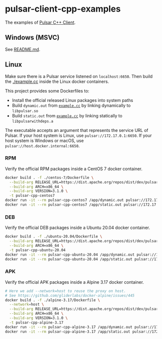 # pulsar-client-cpp-examples

The examples of [Pulsar C++ Client](https://github.com/apache/pulsar-client-cpp).

## Windows (MSVC)

See [README.md](./pulsar-windows/README.md).

## Linux

Make sure there is a Pulsar service listened on `localhost:6650`. Then build the [./example.cc](example.cc) inside the Linux docker containers.

This project provides some Dockerfiles to:
- Install the official released Linux packages into system paths
- Build `dynamic.out` from [`example.cc`](./example.cc) by linking dynamically to `libpulsar.so`
- Build `static.out` from [`example.cc`](./example.cc) by linking statically to `libpulsarwithdeps.a`

The executable accepts an argument that represents the service URL of Pulsar. If your host system is Linux, use `pulsar://172.17.0.1:6650`. If your host system is Windows or macOS, use `pulsar://host.docker.internal:6650`.

### RPM

Verify the official RPM packages inside a CentOS 7 docker container.

```bash
docker build . -f ./centos-7/Dockerfile \
  --build-arg RELEASE_URL=https://dist.apache.org/repos/dist/dev/pulsar/pulsar-client-cpp/pulsar-client-cpp-3.1.0-candidate-1/ \
  --build-arg ARCH=x86_64 \
  --build-arg VERSION=3.1.0 \
  -t pulsar-cpp-centos7
docker run -it --rm pulsar-cpp-centos7 /app/dynamic.out pulsar://172.17.0.1:6650
docker run -it --rm pulsar-cpp-centos7 /app/static.out pulsar://172.17.0.1:6650
```

### DEB

Verify the official DEB packages inside a Ubuntu 20.04 docker container.

```bash
docker build . -f ./ubuntu-20.04/Dockerfile \
  --build-arg RELEASE_URL=https://dist.apache.org/repos/dist/dev/pulsar/pulsar-client-cpp/pulsar-client-cpp-3.1.0-candidate-1/ \
  --build-arg ARCH=x86_64 \
  -t pulsar-cpp-ubuntu-20.04
docker run -it --rm pulsar-cpp-ubuntu-20.04 /app/dynamic.out pulsar://172.17.0.1:6650
docker run -it --rm pulsar-cpp-ubuntu-20.04 /app/static.out pulsar://172.17.0.1:6650
```

### APK

Verify the official APK packages inside a Alpine 3.17 docker container.

```bash
# Here we add --network=host to reuse the proxy on host.
# See https://github.com/gliderlabs/docker-alpine/issues/445
docker build . -f ./alpine-3.17/Dockerfile \
  --network=host \
  --build-arg RELEASE_URL=https://dist.apache.org/repos/dist/dev/pulsar/pulsar-client-cpp/pulsar-client-cpp-3.1.0-candidate-1/ \
  --build-arg ARCH=x86_64 \
  --build-arg VERSION=3.1.0 \
  -t pulsar-cpp-alpine-3.17
docker run -it --rm pulsar-cpp-alpine-3.17 /app/dynamic.out pulsar://172.17.0.1:6650
docker run -it --rm pulsar-cpp-alpine-3.17 /app/static.out pulsar://172.17.0.1:6650
```
